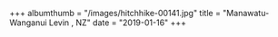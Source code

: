 +++
albumthumb = "/images/hitchhike-00141.jpg"
title = "Manawatu-Wanganui Levin , NZ"
date = "2019-01-16"
+++
